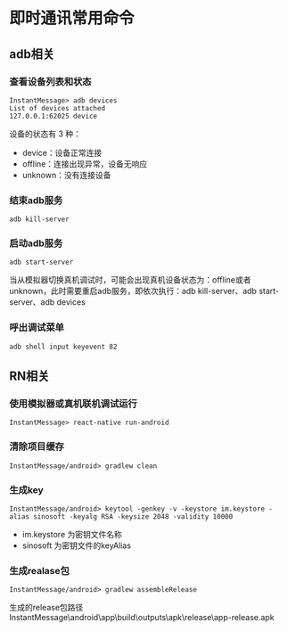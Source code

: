 # 即时通讯常用命令

## adb相关

### 查看设备列表和状态

```
InstantMessage> adb devices
List of devices attached
127.0.0.1:62025 device
```

设备的状态有 3 种：

- device：设备正常连接
- offline：连接出现异常，设备无响应
- unknown：没有连接设备  

### 结束adb服务

```
adb kill-server
```

### 启动adb服务

```
adb start-server
```

当从模拟器切换真机调试时，可能会出现真机设备状态为：offline或者unknown，此时需要重启adb服务，即依次执行：adb kill-server、adb start-server、adb devices

### 呼出调试菜单

```
adb shell input keyevent 82
```


## RN相关

### 使用模拟器或真机联机调试运行

```
InstantMessage> react-native run-android
```

### 清除项目缓存  

```
InstantMessage/android> gradlew clean
```

### 生成key  

```
InstantMessage/android> keytool -genkey -v -keystore im.keystore -alias sinosoft -keyalg RSA -keysize 2048 -validity 10000 
```

- im.keystore 为密钥文件名称
- sinosoft 为密钥文件的keyAlias

### 生成realase包  

```
InstantMessage/android> gradlew assembleRelease
```

 生成的release包路径InstantMessage\android\app\build\outputs\apk\release\app-release.apk